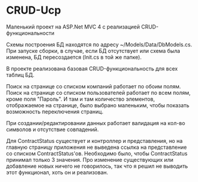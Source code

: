 # CRUD-Ucp
Маленький проект на ASP.Net MVC 4 с реализацией CRUD-функциональности

Схемы построения БД находятся по адресу ~/Models/Data/DbModels.cs.
При запуске сборки, в случае, если БД отсутствует или схема была изменена, БД пересоздается (Init.cs в той же папке).

В проекте реализована базовая CRUD-функциональность для всех таблиц БД.

Поиск на странице со списком компаний работает по обоим полям. Поиск на странице со списком пользователей работает по всем полям, 
кроме поля "Пароль". И там и там количество элементов, отображаемое на странице, было выбрано маленьким, чтобы показать возможность 
переключения страниц.

При создании/редактировании данных работает валидация на кол-во символов и отсутствие совпадений.

Для ContractStatus существует и контроллер и представления, но на главную страницу приложения не выведена ссылка на 
представление со списком ContractStatus'ов. Необходимо было, чтобы ContractStatus принимал только 3 значения. Про изменение 
существующих или добавление новых ничего не говорилось, так что я решил не выводить этот функционал, хоть он и реализован. 
